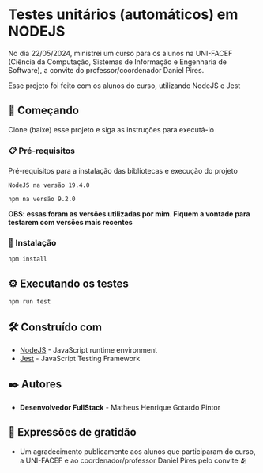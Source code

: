# Testes unitários (automáticos) em NODEJS 

No dia 22/05/2024, ministrei um curso para os alunos na UNI-FACEF (Ciência da Computação, Sistemas de Informação e Engenharia de Software), a convite do professor/coordenador Daniel Pires.

Esse projeto foi feito com os alunos do curso, utilizando NodeJS e Jest

## 🚀 Começando

Clone (baixe) esse projeto e siga as instruções para executá-lo

### 📋 Pré-requisitos

Pré-requisitos para a instalação das bibliotecas e execução do projeto
```
NodeJS na versão 19.4.0
```

```
npm na versão 9.2.0
```

**OBS: essas foram as versões utilizadas por mim. Fiquem a vontade para testarem com versões mais recentes**

### 🔧 Instalação

```
npm install
```

## ⚙️ Executando os testes

```
npm run test
```

## 🛠️ Construído com

* [NodeJS](https://nodejs.org/en) - JavaScript runtime environment
* [Jest](https://jestjs.io/pt-BR/) - JavaScript Testing Framework


## ✒️ Autores

* **Desenvolvedor FullStack** - Matheus Henrique Gotardo Pintor

## 🎁 Expressões de gratidão

* Um agradecimento publicamente aos alunos que participaram do curso, a UNI-FACEF e ao coordenador/professor Daniel Pires pelo convite 🫂
